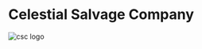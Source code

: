 <!-- TITLE: Celestial Salvage Company -->
<!-- SUBTITLE: A quick summary of Csc -->

# Celestial Salvage Company
![csc logo](https://i.imgur.com/hbBTqDe.png)